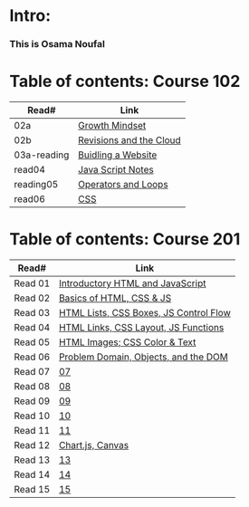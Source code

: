 # Intro:

### This is Osama Noufal



# Table of contents: Course 102
 
| Read# | Link |
| ------ |------- |
| 02a | [Growth Mindset](https://onoufal.github.io/reading-notes/102/read02) |
| 02b | [Revisions and the Cloud](https://onoufal.github.io/reading-notes/102/reading_02b) |
| 03a-reading | [Buidling a Website](https://onoufal.github.io/reading-notes/102/03a-reading) |
| read04 | [Java Script Notes](https://onoufal.github.io/reading-notes/102/read04) |
| reading05 | [Operators and Loops](https://onoufal.github.io/reading-notes/102/reading05) |
| read06 | [CSS](https://onoufal.github.io/reading-notes/102/resd06) |


# Table of contents: Course 201

| Read# | Link|
| ----- | --- |
| Read 01 | [Introductory HTML and JavaScript](201/read1) |  
| Read 02 | [Basics of HTML, CSS & JS](201/read2) |  
| Read 03 | [HTML Lists, CSS Boxes, JS Control Flow](201/read3) |  
| Read 04 | [ HTML Links, CSS Layout, JS Functions](201/read4) |  
| Read 05 | [HTML Images; CSS Color & Text](201/read5) |  
| Read 06 | [ Problem Domain, Objects, and the DOM](201/read6) |  
| Read 07 | [07](201/read7) |  
| Read 08 | [08](201/read8) |  
| Read 09 | [09](201/read9) |  
| Read 10 | [10](201/read10) |  
| Read 11 | [11](201/read11) |  
| Read 12 | [Chart.js, Canvas](201/read12) |  
| Read 13 | [13](201/read13) |  
| Read 14 | [14](201/read14) |  
| Read 15 | [15](201/read15) |  

